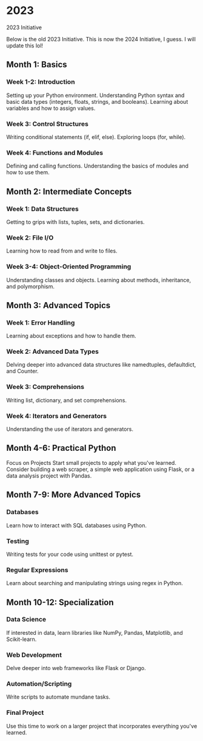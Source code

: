 # 2023
2023 Initiative


Below is the old 2023 Initiative. This is now the 2024 Initiative, I guess. I will update this lol!
## Month 1: Basics
### Week 1-2: Introduction
Setting up your Python environment.
Understanding Python syntax and basic data types (integers, floats, strings, and booleans).
Learning about variables and how to assign values.

### Week 3: Control Structures
Writing conditional statements (if, elif, else).
Exploring loops (for, while).

### Week 4: Functions and Modules
Defining and calling functions.
Understanding the basics of modules and how to use them.


## Month 2: Intermediate Concepts
### Week 1: Data Structures
Getting to grips with lists, tuples, sets, and dictionaries.

### Week 2: File I/O
Learning how to read from and write to files.

### Week 3-4: Object-Oriented Programming
Understanding classes and objects.
Learning about methods, inheritance, and polymorphism.

## Month 3: Advanced Topics
### Week 1: Error Handling

Learning about exceptions and how to handle them.

### Week 2: Advanced Data Types
Delving deeper into advanced data structures like namedtuples, defaultdict, and Counter.

### Week 3: Comprehensions
Writing list, dictionary, and set comprehensions.

### Week 4: Iterators and Generators
Understanding the use of iterators and generators.

## Month 4-6: Practical Python
Focus on Projects
Start small projects to apply what you've learned.
Consider building a web scraper, a simple web application using Flask, or a data analysis project with Pandas.

## Month 7-9: More Advanced Topics
### Databases
Learn how to interact with SQL databases using Python.

### Testing
Writing tests for your code using unittest or pytest.

### Regular Expressions
Learn about searching and manipulating strings using regex in Python.

## Month 10-12: Specialization
### Data Science
If interested in data, learn libraries like NumPy, Pandas, Matplotlib, and Scikit-learn.

### Web Development
Delve deeper into web frameworks like Flask or Django.

### Automation/Scripting
Write scripts to automate mundane tasks.

### Final Project
Use this time to work on a larger project that incorporates everything you've learned.
